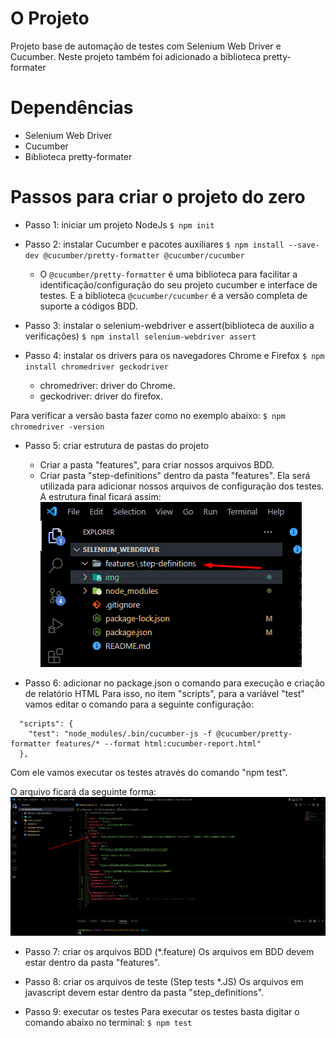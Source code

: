 # O Projeto

Projeto base de automação de testes com Selenium Web Driver e Cucumber. Neste projeto também foi adicionado a biblioteca pretty-formater

# Dependências

* Selenium Web Driver
* Cucumber
* Biblioteca pretty-formater

# Passos para criar o projeto do zero

* Passo 1: iniciar um projeto NodeJs
`$ npm init`

* Passo 2: instalar Cucumber e pacotes auxiliares
`$ npm install --save-dev @cucumber/pretty-formatter @cucumber/cucumber`

    * O `@cucumber/pretty-formatter` é uma biblioteca para facilitar a identificação/configuração do seu projeto cucumber e interface de testes. E a biblioteca `@cucumber/cucumber` é a versão completa de suporte a códigos BDD.

* Passo 3: instalar o selenium-webdriver e assert(biblioteca de auxilio a verificações)
`$ npm install selenium-webdriver assert`

* Passo 4: instalar os drivers para os navegadores Chrome  e Firefox
`$ npm install chromedriver geckodriver`

    * chromedriver: driver do Chrome.
    * geckodriver: driver do firefox.

Para verificar a versão basta fazer como no exemplo abaixo:
`$ npm chromedriver -version`

* Passo 5: criar estrutura de pastas do projeto
    * Criar a pasta "features", para criar nossos arquivos BDD.
    * Criar pasta "step-definitions" dentro da pasta "features". Ela será utilizada para adicionar nossos arquivos de configuração dos testes.
A estrutura final ficará assim:
![img](./img/exibindo_pasta_features_step_definitions.png "Exibindo localização das pastas")

* Passo 6: adicionar no package.json o comando para execução e criação de relatório HTML
Para isso, no item "scripts", para a variável "test" vamos editar o comando para a seguinte configuração:

```
  "scripts": {
    "test": "node_modules/.bin/cucumber-js -f @cucumber/pretty-formatter features/* --format html:cucumber-report.html"
  },
```

Com ele vamos executar os testes através do comando "npm test".

O arquivo ficará da seguinte forma:
![img](./img/exibindo_script_test.png "Exibindo script test")

* Passo 7: criar os arquivos BDD (*.feature)
Os arquivos em BDD devem estar dentro da pasta "features".

* Passo 8: criar os arquivos de teste (Step tests *.JS)
Os arquivos em javascript devem estar dentro da pasta "step_definitions".

* Passo 9: executar os testes
Para executar os testes basta digitar o comando abaixo no terminal:
`$ npm test`